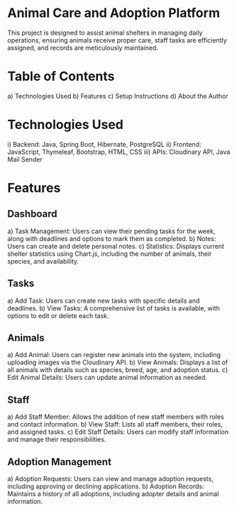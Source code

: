 # Animal Care and Adoption Platform

This project is designed to assist animal shelters in managing daily operations, ensuring animals receive proper care, staff tasks are efficiently assigned, and records are meticulously maintained.

# Table of Contents
a) Technologies Used 
b) Features
c) Setup Instructions
d) About the Author

# Technologies Used
i)  Backend: Java, Spring Boot, Hibernate, PostgreSQL
ii) Frontend: JavaScript, Thymeleaf, Bootstrap, HTML, CSS
iii) APIs: Cloudinary API, Java Mail Sender

# Features 
## Dashboard ##
a) Task Management: Users can view their pending tasks for the week, along with deadlines and options to mark them as completed.
b) Notes: Users can create and delete personal notes.
c) Statistics: Displays current shelter statistics using Chart.js, including the number of animals, their species, and availability.
## Tasks ##
a) Add Task: Users can create new tasks with specific details and deadlines.
b) View Tasks: A comprehensive list of tasks is available, with options to edit or delete each task.
## Animals ##
a) Add Animal: Users can register new animals into the system, including uploading images via the Cloudinary API.
b) View Animals: Displays a list of all animals with details such as species, breed, age, and adoption status.
c) Edit Animal Details: Users can update animal information as needed.

## Staff ##
a) Add Staff Member: Allows the addition of new staff members with roles and contact information.
b) View Staff: Lists all staff members, their roles, and assigned tasks.
c) Edit Staff Details: Users can modify staff information and manage their responsibilities.
## Adoption Management ##
a) Adoption Requests: Users can view and manage adoption requests, including approving or declining applications.
b) Adoption Records: Maintains a history of all adoptions, including adopter details and animal information.
